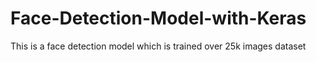# Face-Detection-Model-with-Keras
This is a face detection model which is trained over 25k images dataset
